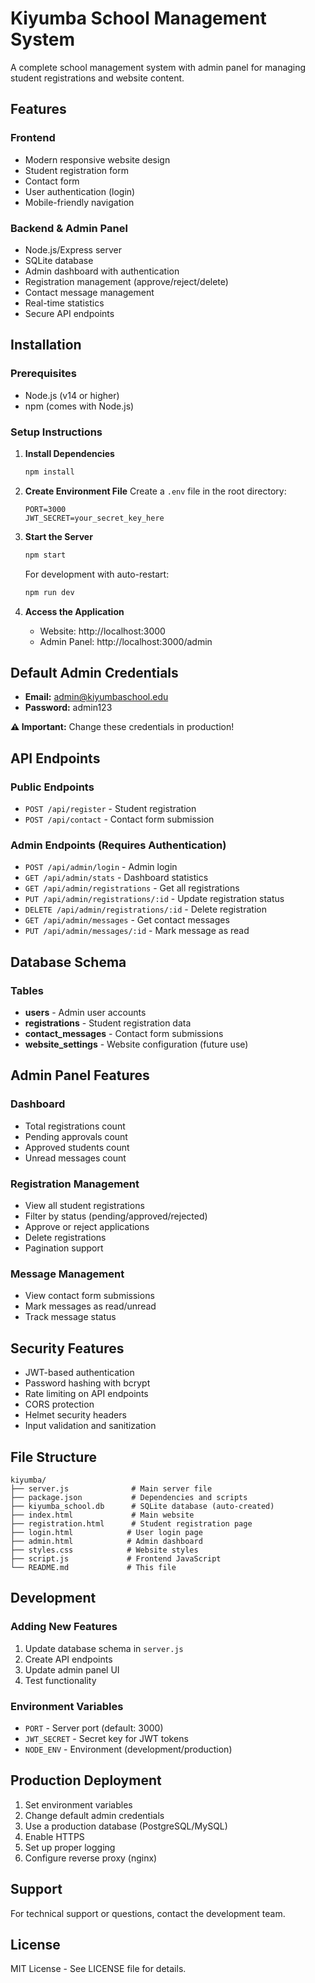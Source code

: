 # Kiyumba School Management System

A complete school management system with admin panel for managing student registrations and website content.

## Features

### Frontend
- Modern responsive website design
- Student registration form
- Contact form
- User authentication (login)
- Mobile-friendly navigation

### Backend & Admin Panel
- Node.js/Express server
- SQLite database
- Admin dashboard with authentication
- Registration management (approve/reject/delete)
- Contact message management
- Real-time statistics
- Secure API endpoints

## Installation

### Prerequisites
- Node.js (v14 or higher)
- npm (comes with Node.js)

### Setup Instructions

1. **Install Dependencies**
   ```bash
   npm install
   ```

2. **Create Environment File**
   Create a `.env` file in the root directory:
   ```
   PORT=3000
   JWT_SECRET=your_secret_key_here
   ```

3. **Start the Server**
   ```bash
   npm start
   ```
   
   For development with auto-restart:
   ```bash
   npm run dev
   ```

4. **Access the Application**
   - Website: http://localhost:3000
   - Admin Panel: http://localhost:3000/admin

## Default Admin Credentials

- **Email:** admin@kiyumbaschool.edu
- **Password:** admin123

**⚠️ Important:** Change these credentials in production!

## API Endpoints

### Public Endpoints
- `POST /api/register` - Student registration
- `POST /api/contact` - Contact form submission

### Admin Endpoints (Requires Authentication)
- `POST /api/admin/login` - Admin login
- `GET /api/admin/stats` - Dashboard statistics
- `GET /api/admin/registrations` - Get all registrations
- `PUT /api/admin/registrations/:id` - Update registration status
- `DELETE /api/admin/registrations/:id` - Delete registration
- `GET /api/admin/messages` - Get contact messages
- `PUT /api/admin/messages/:id` - Mark message as read

## Database Schema

### Tables
- **users** - Admin user accounts
- **registrations** - Student registration data
- **contact_messages** - Contact form submissions
- **website_settings** - Website configuration (future use)

## Admin Panel Features

### Dashboard
- Total registrations count
- Pending approvals count
- Approved students count
- Unread messages count

### Registration Management
- View all student registrations
- Filter by status (pending/approved/rejected)
- Approve or reject applications
- Delete registrations
- Pagination support

### Message Management
- View contact form submissions
- Mark messages as read/unread
- Track message status

## Security Features

- JWT-based authentication
- Password hashing with bcrypt
- Rate limiting on API endpoints
- CORS protection
- Helmet security headers
- Input validation and sanitization

## File Structure

```
kiyumba/
├── server.js              # Main server file
├── package.json           # Dependencies and scripts
├── kiyumba_school.db      # SQLite database (auto-created)
├── index.html             # Main website
├── registration.html      # Student registration page
├── login.html            # User login page
├── admin.html            # Admin dashboard
├── styles.css            # Website styles
├── script.js             # Frontend JavaScript
└── README.md             # This file
```

## Development

### Adding New Features
1. Update database schema in `server.js`
2. Create API endpoints
3. Update admin panel UI
4. Test functionality

### Environment Variables
- `PORT` - Server port (default: 3000)
- `JWT_SECRET` - Secret key for JWT tokens
- `NODE_ENV` - Environment (development/production)

## Production Deployment

1. Set environment variables
2. Change default admin credentials
3. Use a production database (PostgreSQL/MySQL)
4. Enable HTTPS
5. Set up proper logging
6. Configure reverse proxy (nginx)

## Support

For technical support or questions, contact the development team.

## License

MIT License - See LICENSE file for details.
